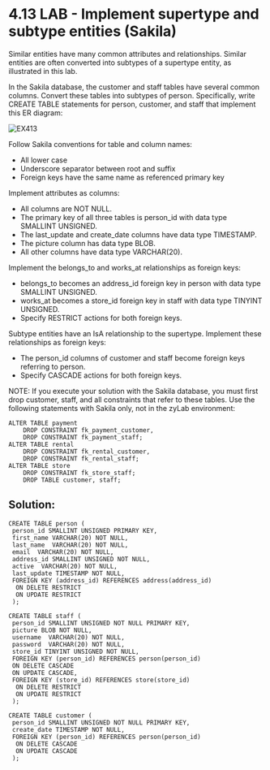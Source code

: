 # 4.13 LAB - Implement supertype and subtype entities (Sakila)

Similar entities have many common attributes and relationships. Similar entities are often converted into subtypes of a supertype entity, as illustrated in this lab.

In the Sakila database, the customer and staff tables have several common columns. Convert these tables into subtypes of person. Specifically, write CREATE TABLE statements for person, customer, and staff that implement this ER diagram:

![EX413](https://github.com/teopinillo/D-427-WGU-data-Applications/assets/18202193/e7aa6aed-ca0c-4b9d-8108-a27f46f2c120)

Follow Sakila conventions for table and column names:

* All lower case
* Underscore separator between root and suffix
* Foreign keys have the same name as referenced primary key

Implement attributes as columns:

* All columns are NOT NULL.
* The primary key of all three tables is person_id with data type SMALLINT UNSIGNED.
* The last_update and create_date columns have data type TIMESTAMP.
* The picture column has data type BLOB.
* All other columns have data type VARCHAR(20).

Implement the belongs_to and works_at relationships as foreign keys:

* belongs_to becomes an address_id foreign key in person with data type SMALLINT UNSIGNED.
* works_at becomes a store_id foreign key in staff with data type TINYINT UNSIGNED.
* Specify RESTRICT actions for both foreign keys.

Subtype entities have an IsA relationship to the supertype. Implement these relationships as foreign keys:

* The person_id columns of customer and staff become foreign keys referring to person.
* Specify CASCADE actions for both foreign keys.

NOTE: If you execute your solution with the Sakila database, you must first drop customer, staff, and all constraints that refer to these tables. Use the following statements with Sakila only, not in the zyLab environment:


	ALTER TABLE payment 
		DROP CONSTRAINT fk_payment_customer,
		DROP CONSTRAINT fk_payment_staff;
	ALTER TABLE rental 
		DROP CONSTRAINT fk_rental_customer,
		DROP CONSTRAINT fk_rental_staff; 
	ALTER TABLE store
		DROP CONSTRAINT fk_store_staff;
		DROP TABLE customer, staff;

## Solution:

	CREATE TABLE person (
	 person_id SMALLINT UNSIGNED PRIMARY KEY,
	 first_name VARCHAR(20) NOT NULL,
	 last_name  VARCHAR(20) NOT NULL,
	 email  VARCHAR(20) NOT NULL,
	 address_id SMALLINT UNSIGNED NOT NULL,
	 active  VARCHAR(20) NOT NULL,
	 last_update TIMESTAMP NOT NULL, 
	 FOREIGN KEY (address_id) REFERENCES address(address_id)
	  ON DELETE RESTRICT
	  ON UPDATE RESTRICT
	 );
	 
	CREATE TABLE staff (
	 person_id SMALLINT UNSIGNED NOT NULL PRIMARY KEY,
	 picture BLOB NOT NULL,
	 username  VARCHAR(20) NOT NULL,
	 password  VARCHAR(20) NOT NULL,
	 store_id TINYINT UNSIGNED NOT NULL,
	 FOREIGN KEY (person_id) REFERENCES person(person_id)
	 ON DELETE CASCADE
	 ON UPDATE CASCADE,
	 FOREIGN KEY (store_id) REFERENCES store(store_id)
	  ON DELETE RESTRICT
	  ON UPDATE RESTRICT
	 );
	 
	CREATE TABLE customer (
	 person_id SMALLINT UNSIGNED NOT NULL PRIMARY KEY,
	 create_date TIMESTAMP NOT NULL,
	 FOREIGN KEY (person_id) REFERENCES person(person_id)
	  ON DELETE CASCADE
	  ON UPDATE CASCADE
	 );
	 
	 